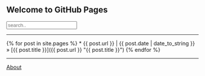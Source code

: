 ## Welcome to GitHub Pages

<form style="margin-bottom:10px;"><input type="text" placeholder="search.."></form>

<hr/>
{% for post in site.pages %}
  *   <span>{{ post.url }} | {{ post.date | date_to_string }}</span> » [{{ post.title }}]({{ post.url }} "{{ post.title }}")
{% endfor %}
<hr/>

[About](about.md)
